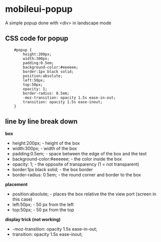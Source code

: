 # mobileui-popup
A simple popup done with &lt;div> in landscape mode


## CSS code for popup ##
```
	#popup {
		height:200px;
		width:300px;
		padding:0.5em;
		background-color:#eeeeee;
		border:1px black solid;
		position:absolute;
		left:50px;
		top:50px;
		opacity: 1;
		border-radius: 0.5em;
		-moz-transition: opacity 1.5s ease-in-out;
		transition: opacity 1.5s ease-inout;
	}
```

## line by line break down ##

**box**

* height:200px;  - height of the box
* width:300px;   - width of the box
* padding:0.5em; - space between the edge of the box and the text
* background-color:#eeeeee; - the color inside the box
* opacity: 1; - the opposite of transparency (1 = not transparent)
* border:1px black solid; - the box border
* border-radius: 0.5em; - the round corner and border to the box

**placement**

* position:absolute; - places the box relative the the view port (screen in this case)
* left:50px; - 50 px from the left
* top:50px; - 50 px from the top

**display trick (not working)**

* -moz-transition: opacity 1.5s ease-in-out;
* transition: opacity 1.5s ease-inout;
